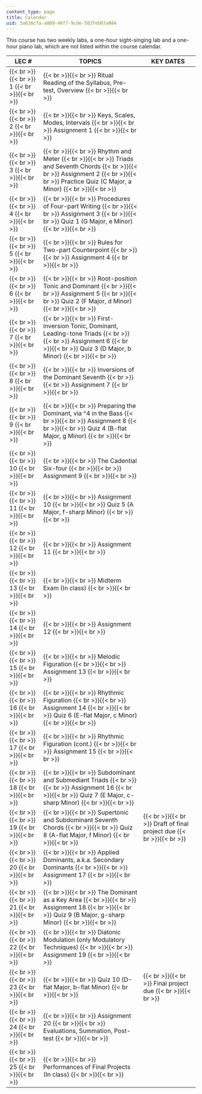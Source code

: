 ```yaml
---
content_type: page
title: Calendar
uid: 3a638cfa-a009-46f7-9cde-503feb07a084
---
```


This course has two weekly labs, a one-hour sight-singing lab and a one-hour piano lab, which are not listed within the course calendar.

| LEC # | TOPICS | KEY DATES |
| --- | --- | --- |
|  {{< br >}}{{< br >}} 1 {{< br >}}{{< br >}}  |  {{< br >}}{{< br >}} Ritual Reading of the Syllabus, Pre-test, Overview {{< br >}}{{< br >}}  | &nbsp; |
|  {{< br >}}{{< br >}} 2 {{< br >}}{{< br >}}  |  {{< br >}}{{< br >}} Keys, Scales, Modes, Intervals {{< br >}}{{< br >}} Assignment 1 {{< br >}}{{< br >}}  | &nbsp; |
|  {{< br >}}{{< br >}} 3 {{< br >}}{{< br >}}  |  {{< br >}}{{< br >}} Rhythm and Meter {{< br >}}{{< br >}} Triads and Seventh Chords {{< br >}}{{< br >}} Assignment 2 {{< br >}}{{< br >}} Practice Quiz (C Major, a Minor) {{< br >}}{{< br >}}  | &nbsp; |
|  {{< br >}}{{< br >}} 4 {{< br >}}{{< br >}}  |  {{< br >}}{{< br >}} Procedures of Four-part Writing {{< br >}}{{< br >}} Assignment 3 {{< br >}}{{< br >}} Quiz 1 (G Major, e Minor) {{< br >}}{{< br >}}  | &nbsp; |
|  {{< br >}}{{< br >}} 5 {{< br >}}{{< br >}}  |  {{< br >}}{{< br >}} Rules for Two-part Counterpoint {{< br >}}{{< br >}} Assignment 4 {{< br >}}{{< br >}}  | &nbsp; |
|  {{< br >}}{{< br >}} 6 {{< br >}}{{< br >}}  |  {{< br >}}{{< br >}} Root-position Tonic and Dominant {{< br >}}{{< br >}} Assignment 5 {{< br >}}{{< br >}} Quiz 2 (F Major, d Minor) {{< br >}}{{< br >}}  | &nbsp; |
|  {{< br >}}{{< br >}} 7 {{< br >}}{{< br >}}  |  {{< br >}}{{< br >}} First-inversion Tonic, Dominant, Leading-tone Triads {{< br >}}{{< br >}} Assignment 6 {{< br >}}{{< br >}} Quiz 3 (D Major, b Minor) {{< br >}}{{< br >}}  | &nbsp; |
|  {{< br >}}{{< br >}} 8 {{< br >}}{{< br >}}  |  {{< br >}}{{< br >}} Inversions of the Dominant Seventh {{< br >}}{{< br >}} Assignment 7 {{< br >}}{{< br >}}  | &nbsp; |
|  {{< br >}}{{< br >}} 9 {{< br >}}{{< br >}}  |  {{< br >}}{{< br >}} Preparing the Dominant, via ^4 in the Bass {{< br >}}{{< br >}} Assignment 8 {{< br >}}{{< br >}} Quiz 4 (B-flat Major, g Minor) {{< br >}}{{< br >}}  | &nbsp; |
|  {{< br >}}{{< br >}} 10 {{< br >}}{{< br >}}  |  {{< br >}}{{< br >}} The Cadential Six-four {{< br >}}{{< br >}} Assignment 9 {{< br >}}{{< br >}}  | &nbsp; |
|  {{< br >}}{{< br >}} 11 {{< br >}}{{< br >}}  |  {{< br >}}{{< br >}} Assignment 10 {{< br >}}{{< br >}} Quiz 5 (A Major, f-sharp Minor) {{< br >}}{{< br >}}  | &nbsp; |
|  {{< br >}}{{< br >}} 12 {{< br >}}{{< br >}}  |  {{< br >}}{{< br >}} Assignment 11 {{< br >}}{{< br >}}  | &nbsp; |
|  {{< br >}}{{< br >}} 13 {{< br >}}{{< br >}}  |  {{< br >}}{{< br >}} Midterm Exam (In class) {{< br >}}{{< br >}}  | &nbsp; |
|  {{< br >}}{{< br >}} 14 {{< br >}}{{< br >}}  |  {{< br >}}{{< br >}} Assignment 12 {{< br >}}{{< br >}}  | &nbsp; |
|  {{< br >}}{{< br >}} 15 {{< br >}}{{< br >}}  |  {{< br >}}{{< br >}} Melodic Figuration {{< br >}}{{< br >}} Assignment 13 {{< br >}}{{< br >}}  | &nbsp; |
|  {{< br >}}{{< br >}} 16 {{< br >}}{{< br >}}  |  {{< br >}}{{< br >}} Rhythmic Figuration {{< br >}}{{< br >}} Assignment 14 {{< br >}}{{< br >}} Quiz 6 (E-flat Major, c Minor) {{< br >}}{{< br >}}  | &nbsp; |
|  {{< br >}}{{< br >}} 17 {{< br >}}{{< br >}}  |  {{< br >}}{{< br >}} Rhythmic Figuration (cont.) {{< br >}}{{< br >}} Assignment 15 {{< br >}}{{< br >}}  | &nbsp; |
|  {{< br >}}{{< br >}} 18 {{< br >}}{{< br >}}  |  {{< br >}}{{< br >}} Subdominant and Submediant Triads {{< br >}}{{< br >}} Assignment 16 {{< br >}}{{< br >}} Quiz 7 (E Major, c-sharp Minor) {{< br >}}{{< br >}}  | &nbsp; |
|  {{< br >}}{{< br >}} 19 {{< br >}}{{< br >}}  |  {{< br >}}{{< br >}} Supertonic and Subdominant Seventh Chords {{< br >}}{{< br >}} Quiz 8 (A-flat Major, f Minor) {{< br >}}{{< br >}}  |  {{< br >}}{{< br >}} Draft of final project due {{< br >}}{{< br >}}  |
|  {{< br >}}{{< br >}} 20 {{< br >}}{{< br >}}  |  {{< br >}}{{< br >}} Applied Dominants, a.k.a. Secondary Dominants {{< br >}}{{< br >}} Assignment 17 {{< br >}}{{< br >}}  | &nbsp; |
|  {{< br >}}{{< br >}} 21 {{< br >}}{{< br >}}  |  {{< br >}}{{< br >}} The Dominant as a Key Area {{< br >}}{{< br >}} Assignment 18 {{< br >}}{{< br >}} Quiz 9 (B Major, g-sharp Minor) {{< br >}}{{< br >}}  | &nbsp; |
|  {{< br >}}{{< br >}} 22 {{< br >}}{{< br >}}  |  {{< br >}}{{< br >}} Diatonic Modulation (only Modulatory Techniques) {{< br >}}{{< br >}} Assignment 19 {{< br >}}{{< br >}}  | &nbsp; |
|  {{< br >}}{{< br >}} 23 {{< br >}}{{< br >}}  |  {{< br >}}{{< br >}} Quiz 10 (D-flat Major, b-flat Minor) {{< br >}}{{< br >}}  |  {{< br >}}{{< br >}} Final project due {{< br >}}{{< br >}}  |
|  {{< br >}}{{< br >}} 24 {{< br >}}{{< br >}}  |  {{< br >}}{{< br >}} Assignment 20 {{< br >}}{{< br >}} Evaluations, Summation, Post-test {{< br >}}{{< br >}}  | &nbsp; |
|  {{< br >}}{{< br >}} 25 {{< br >}}{{< br >}}  |  {{< br >}}{{< br >}} Performances of Final Projects (In class) {{< br >}}{{< br >}}  |